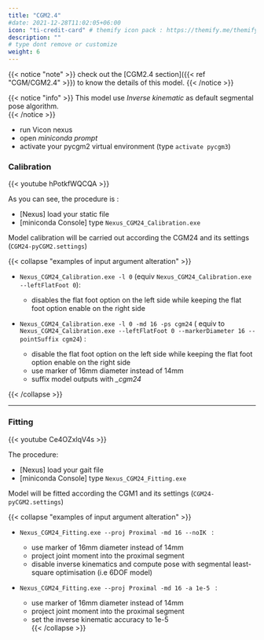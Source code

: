 ```yaml
---
title: "CGM2.4"
#date: 2021-12-28T11:02:05+06:00
icon: "ti-credit-card" # themify icon pack : https://themify.me/themify-icons
description: ""
# type dont remove or customize
weight: 6
---
```


{{< notice "note" >}}
  check out the [CGM2.4 section]({{< ref "CGM/CGM2.4" >}}) to know the details of this model.
{{< /notice >}}


{{< notice "info" >}}
  This model use *Inverse kinematic* as default segmental pose algorithm.    
{{< /notice >}}



* run Vicon nexus
* open  *miniconda prompt*
* activate your pycgm2 virtual environment (type  `activate pycgm3`)

### Calibration

{{< youtube hPotkfWQCQA   >}}

As you can see, the procedure is :

* [Nexus] load your static file
* [miniconda Console] type `Nexus_CGM24_Calibration.exe`

Model calibration will be carried out according the CGM24 and its settings (`CGM24-pyCGM2.settings`)

{{< collapse "examples of input argument alteration" >}}
* `Nexus_CGM24_Calibration.exe -l 0` (equiv `Nexus_CGM24_Calibration.exe --leftFlatFoot 0`):
  * disables the flat foot option on the left side while keeping the flat foot option enable on the right side

* `Nexus_CGM24_Calibration.exe -l 0 -md 16 -ps cgm24` ( equiv to `Nexus_CGM24_Calibration.exe --leftFlatFoot 0 --markerDiameter 16 --pointSuffix cgm24`) :
  * disable the flat foot option on the left side while keeping the flat foot option enable on the right side
  * use marker of 16mm diameter instead of 14mm
  * suffix model outputs with *_cgm24*

{{< /collapse >}}

<hr>

### Fitting

{{< youtube Ce4OZxlqV4s  >}}

The procedure:

  * [Nexus] load your gait file
  * [miniconda Console] type `Nexus_CGM24_Fitting.exe`

Model will be fitted according the CGM1 and its settings (`CGM24-pyCGM2.settings`)

{{< collapse "examples of input argument alteration" >}}
* `Nexus_CGM24_Fitting.exe --proj Proximal -md 16 --noIK ` :
  * use marker of 16mm diameter instead of 14mm
  * project joint moment into the proximal segment
  * disable inverse kinematics and compute pose with segmental least-square optimisation (i.e 6DOF model)

* `Nexus_CGM24_Fitting.exe --proj Proximal -md 16 -a 1e-5 ` :
  * use marker of 16mm diameter instead of 14mm
  * project joint moment into the proximal segment
  * set the inverse kinematic accuracy to 1e-5  
{{< /collapse >}}
